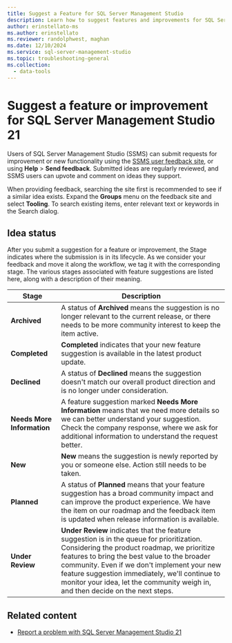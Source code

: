 ```yaml
---
title: Suggest a Feature for SQL Server Management Studio
description: Learn how to suggest features and improvements for SQL Server Management Studio (SSMS).
author: erinstellato-ms
ms.author: erinstellato
ms.reviewer: randolphwest, maghan
ms.date: 12/10/2024
ms.service: sql-server-management-studio
ms.topic: troubleshooting-general
ms.collection:
  - data-tools
---
```


# Suggest a feature or improvement for SQL Server Management Studio 21

Users of SQL Server Management Studio (SSMS) can submit requests for improvement or new functionality using the [SSMS user feedback site](https://aka.ms/ssms-feedback), or using **Help** > **Send feedback**. Submitted ideas are regularly reviewed, and SSMS users can upvote and comment on ideas they support.

When providing feedback, searching the site first is recommended to see if a similar idea exists. Expand the **Groups** menu on the feedback site and select **Tooling**. To search existing items, enter relevant text or keywords in the Search dialog.

## Idea status

After you submit a suggestion for a feature or improvement, the Stage indicates where the submission is in its lifecycle. As we consider your feedback and move it along the workflow, we tag it with the corresponding stage. The various stages associated with feature suggestions are listed here, along with a description of their meaning.

| Stage | Description |
| --- | --- |
| **Archived** | A status of **Archived** means the suggestion is no longer relevant to the current release, or there needs to be more community interest to keep the item active. |
| **Completed** | **Completed** indicates that your new feature suggestion is available in the latest product update. |
| **Declined** | A status of **Declined** means the suggestion doesn't match our overall product direction and is no longer under consideration. |
| **Needs More Information** | A feature suggestion marked **Needs More Information** means that we need more details so we can better understand your suggestion. Check the company response, where we ask for additional information to understand the request better. |
| **New** | **New** means the suggestion is newly reported by you or someone else. Action still needs to be taken. |
| **Planned** | A status of **Planned** means that your feature suggestion has a broad community impact and can improve the product experience. We have the item on our roadmap and the feedback item is updated when release information is available. |
| **Under Review** | **Under Review** indicates that the feature suggestion is in the queue for prioritization. Considering the product roadmap, we prioritize features to bring the best value to the broader community. Even if we don't implement your new feature suggestion immediately, we'll continue to monitor your idea, let the community weigh in, and then decide on the next steps. |

## Related content

- [Report a problem with SQL Server Management Studio 21](report-problem.md)
